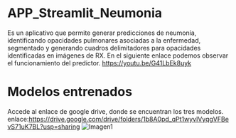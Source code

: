 # APP_Streamlit_Neumonia
Es un aplicativo que permite generar predicciones de neumonía, identificando opacidades pulmonares asociadas a la enfermedad, segmentado y generando cuadros delimitadores para opacidades identificadas en imágenes de RX.
En el siguiente enlace podemos observar el funcionamiento del predictor.
https://youtu.be/G41LbEk8uyk

# Modelos entrenados
 Accede al enlace de google drive, donde se encuentran los tres modelos.
 enlace:https://drive.google.com/drive/folders/1b8A0pd_qPt1wyvlVyqgVFBevS71uK7BL?usp=sharing
![Imagen1](https://user-images.githubusercontent.com/87149034/132033105-1e28ae1c-674d-4271-9108-fa2bc6af84ab.jpg)


